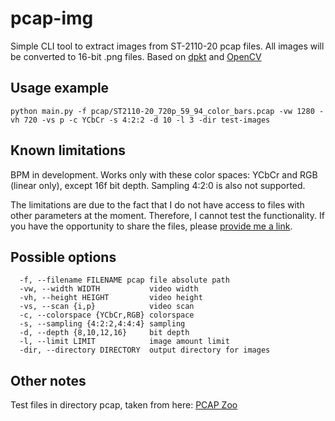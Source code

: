 # pcap-img
Simple CLI tool to extract images from ST-2110-20 pcap files. All images will be converted to 16-bit .png files. Based on [dpkt](https://github.com/kbandla/dpkt) and [OpenCV](https://opencv.org)

## Usage example
```
python main.py -f pcap/ST2110-20_720p_59_94_color_bars.pcap -vw 1280 -vh 720 -vs p -c YCbCr -s 4:2:2 -d 10 -l 3 -dir test-images
```

## Known limitations
BPM in development. Works only with these color spaces: YCbCr and RGB (linear only), except 16f bit depth. Sampling 4:2:0 is also not supported.

The limitations are due to the fact that I do not have access to files with other parameters at the moment. Therefore, I cannot test the functionality. If you have the opportunity to share the files, please [provide me a link](https://t.me/drunkninja).

## Possible options
```
  -f, --filename FILENAME pcap file absolute path
  -vw, --width WIDTH           video width
  -vh, --height HEIGHT         video height
  -vs, --scan {i,p}            video scan
  -c, --colorspace {YCbCr,RGB} colorspace
  -s, --sampling {4:2:2,4:4:4} sampling
  -d, --depth {8,10,12,16}     bit depth
  -l, --limit LIMIT            image amount limit
  -dir, --directory DIRECTORY  output directory for images
```
## Other notes
Test files in directory pcap, taken from here:
[PCAP Zoo](https://github.com/NEOAdvancedTechnology/ST2110_pcap_zoo)